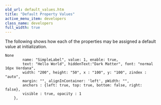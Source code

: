 ```yaml
---
old_url: default_values.htm
title: "Default Property Values"
active_menu_item: developers
class_name: developers
full_width: true
---
```



The following shows how each of the properties may be assigned a default value at initialization.

    None
            name: "SimpleLabel", value: 1, enable: true, 
            text: "Hello World", hiddenText:"Dark Matter", font: "normal 16px Verdana",
            width: "200", height: "50", x : "100", y: "100", zindex : "auto", 
            margin: "", alignInContainer: 'left', pWidth: "",
            anchors : {left: true, top: true, bottom: false, right: false}, 
            visible : true, opacity : 1
        },
     
     
     
   

